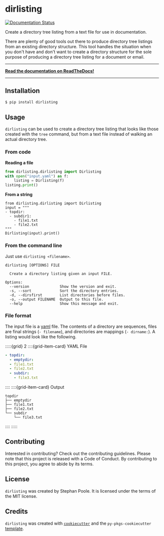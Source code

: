 # dirlisting

[![Documentation Status](https://readthedocs.org/projects/dirlisting/badge/?version=latest)](https://dirlisting.readthedocs.io/en/latest/?badge=latest)


Create a directory tree listing from a text file for use in documentation.

There are plenty of good tools out there to produce directory tree listings from an
existing directory structure. This tool handles the situation when you don't have and
don't want to create a directory structure for the sole purpose of producing a directory
tree listing for a document or email.

----

**[Read the documentation on ReadTheDocs!](https://dirlisting.readthedocs.io/en/stable/)**

----

## Installation

```bash
$ pip install dirlisting
```

## Usage

`dirlisting` can be used to create a directory tree listing that looks like those
created with the `tree` command, but from a text file instead of walking an actual
directory tree.

### From code

**Reading a file**

```python
from dirlisting.dirlisting import Dirlisting
with open("input.yaml") as f:
    listing = Dirlisting(f)
listing.print()
```

**From a string**

```
from dirlisting.dirlisting import Dirlisting
input = """
- topdir:
  - subdir1:
    - file1.txt
    - file2.txt
"""
Dirlisting(input).print()
```

### From the command line

Just use `dirlisting <filename>`.

``` none
dirlisting [OPTIONS] FILE

  Create a directory listing given an input FILE.

Options:
  --version              Show the version and exit.
  -s, --sort             Sort the directory entries.
  -d, --dirsfirst        List directories before files.
  -o, --output FILENAME  Output to this file.
  --help                 Show this message and exit.
```

### File format

The input file is a [yaml](https://yaml.org/) file. The contents of a directory are
sequences, files are final strings (`- filename`), and directories are mappings (`-
dirname:`). A listing would look like the following.

:::::{grid} 2
::::{grid-item-card} YAML File
```yaml
- topdir:
  - emptydir:
  - file1.txt
  - file2.txt
  - subdir:
    - file3.txt
```
::::
::::{grid-item-card} Output
```
topdir
├── emptydir
├── file1.txt
├── file2.txt
└── subdir
    └── file3.txt
```
::::
:::::

## Contributing

Interested in contributing? Check out the contributing guidelines. Please note that this
project is released with a Code of Conduct. By contributing to this project, you agree
to abide by its terms.

## License

`dirlisting` was created by Stephan Poole. It is licensed under the terms of the MIT
license.

## Credits

`dirlisting` was created with
[`cookiecutter`](https://cookiecutter.readthedocs.io/en/latest/) and the
`py-pkgs-cookiecutter` [template](https://github.com/py-pkgs/py-pkgs-cookiecutter).
